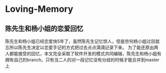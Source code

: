 # Loving-Memory
## 陈先生和杨小姐的恋爱回忆

  陈先生和杨小姐已经恋爱快5年了，虽然陈先生记忆惊人，但是奈何杨小姐过目就忘所以陈先生决定以恋爱手记的方式把过去点点滴滴记录下来。
  为了能还原出两人都能接受的回忆，本文完全采取了软件开发的模式共同编辑，陈先生和杨小姐有拥有自己的branch，只有当二人的对一段记忆没有分歧的时候才能合并到master上
  
